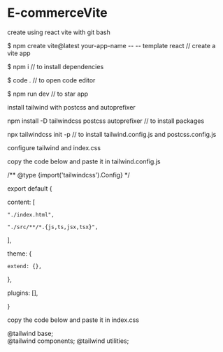 # E-commerceVite

create using react vite with git bash

$ npm create vite@latest your-app-name -- -- template react  // create a vite app


$ npm i                                                      // to install dependencies


$ code .                                                     // to open code editor


$ npm run dev                                                // to star app



install tailwind with postcss and autoprefixer 


npm install -D tailwindcss postcss autoprefixer              // to install packages


npx tailwindcss init -p                                      // to install tailwind.config.js and postcss.config.js


configure tailwind and index.css


copy the code below and paste it in tailwind.config.js


/** @type {import('tailwindcss').Config} */

export default {

  content: [
  
    "./index.html",

    "./src/**/*.{js,ts,jsx,tsx}",
    
  ],

  theme: {

    extend: {},

  },
  
  plugins: [],
  
}


copy the code below and paste it in index.css

@tailwind base; <br/>
@tailwind components;
@tailwind utilities;



